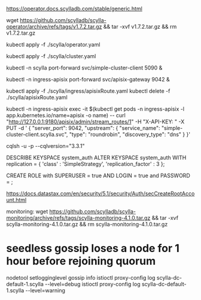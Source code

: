 https://operator.docs.scylladb.com/stable/generic.html

wget https://github.com/scylladb/scylla-operator/archive/refs/tags/v1.7.2.tar.gz && tar -xvf v1.7.2.tar.gz && rm v1.7.2.tar.gz

kubectl apply -f ./scylla/operator.yaml

kubectl apply -f ./scylla/cluster.yaml

kubectl -n scylla port-forward svc/simple-cluster-client 5090 &

kubectl -n ingress-apisix port-forward svc/apisix-gateway 9042 &

kubectl apply -f ./scylla/ingress/apisixRoute.yaml
kubectl delete -f ./scylla/apisixRoute.yaml

kubectl -n ingress-apisix exec -it $(kubectl get pods -n ingress-apisix -l app.kubernetes.io/name=apisix -o name) -- curl "http://127.0.0.1:9180/apisix/admin/stream_routes/1" -H "X-API-KEY: <secret>" -X PUT -d '
{
    "server_port": 9042,
    "upstream": {
        "service_name": "simple-cluster-client.scylla.svc",
        "type": "roundrobin",
        "discovery_type": "dns"
    }
}'

cqlsh -u <user> -p <password> --cqlversion="3.3.1"

DESCRIBE KEYSPACE system_auth
ALTER KEYSPACE system_auth WITH replication = { 'class' : 'SimpleStrategy', 'replication_factor' : 3 };

CREATE ROLE <user> with SUPERUSER = true AND LOGIN = true and PASSWORD = <password>;

https://docs.datastax.com/en/security/5.1/security/Auth/secCreateRootAccount.html

monitoring:
wget https://github.com/scylladb/scylla-monitoring/archive/refs/tags/scylla-monitoring-4.1.0.tar.gz && tar -xvf scylla-monitoring-4.1.0.tar.gz && rm scylla-monitoring-4.1.0.tar.gz 

# seedless gossip loses a node for 1 hour before rejoining quorum
nodetool setlogginglevel gossip info
istioctl proxy-config log scylla-dc-default-1.scylla --level=debug
istioctl proxy-config log scylla-dc-default-1.scylla --level=warning